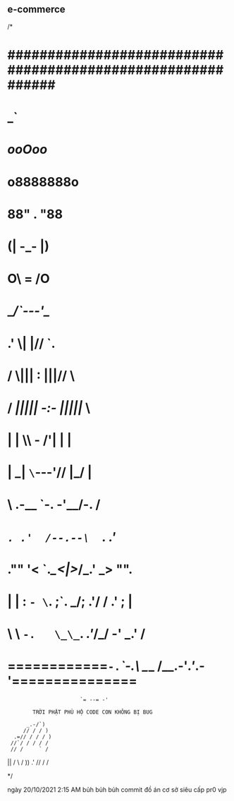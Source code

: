 ## e-commerce
/*
# ############################################################ #
#                             _`				                       #
#                          _ooOoo_				                     #
#                         o8888888o				                     #
#                         88" . "88				                     #
#                         (| -_- |)				                     #
#                         O\  =  /O				                     #
#                      ____/`---'\____				                 #
#                    .'  \\|     |//  `.			                 #
#                   /  \\|||  :  |||//  \			                 #
#                  /  _||||| -:- |||||_  \			               #
#                  |   | \\\  -  /'| |   |			               #
#                  | \_|  `\`---'//  |_/ |			               #
#                  \  .-\__ `-. -'__/-.  /			               #
#                ___`. .'  /--.--\  `. .'___			             #
#             ."" '<  `.___\_<|>_/___.' _> \"".			           #
#            | | :  `- \`. ;`. _/; .'/ /  .' ; |		           #
#            \  \ `-.   \_\_`. _.'_/_/  -' _.' /		           #
# ============`-.`___`-.__\ \___  /__.-'_.'_.-'=============== #
                           `= --= -'                    

            TRỜI PHẬT PHÙ HỘ CODE CON KHÔNG BỊ BUG

          _.-/`)
         // / / )
      .=// / / / )
     //`/ / / / /
     // /     ` /
   ||         /
    \\       /
     ))    .'
         //    /
         /

*/

ngày 20/10/2021 2:15 AM bủh bủh bủh commit đồ án cơ sở siêu cấp pr0 vjp
